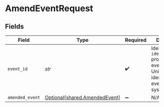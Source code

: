 # AmendEventRequest


## Fields

| Field                                                                                                       | Type                                                                                                        | Required                                                                                                    | Description                                                                                                 | Example                                                                                                     |
| ----------------------------------------------------------------------------------------------------------- | ----------------------------------------------------------------------------------------------------------- | ----------------------------------------------------------------------------------------------------------- | ----------------------------------------------------------------------------------------------------------- | ----------------------------------------------------------------------------------------------------------- |
| `event_id`                                                                                                  | *str*                                                                                                       | :heavy_check_mark:                                                                                          | Identical to the `idempotency_key` provided on event ingestion. Uniquely identifies an event in the system. | fQp2wSmK7CF9oPcu                                                                                            |
| `amended_event`                                                                                             | [Optional[shared.AmendedEvent]](../../models/shared/amendedevent.md)                                        | :heavy_minus_sign:                                                                                          | N/A                                                                                                         |                                                                                                             |